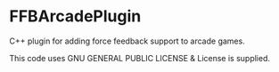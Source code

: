 # FFBArcadePlugin

C++ plugin for adding force feedback support to arcade games.

This code uses GNU GENERAL PUBLIC LICENSE & License is supplied.
